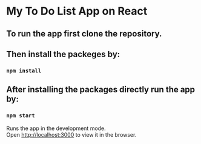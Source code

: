 # My To Do List App on React

## To run the app first clone the repository.

## Then install the packeges by: 

### `npm install`

## After installing the packages directly run the app by:

### `npm start`

Runs the app in the development mode.\
Open [http://localhost:3000](http://localhost:3000) to view it in the browser.
